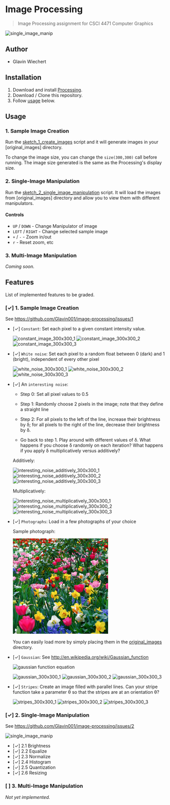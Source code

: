 # Image Processing

> Image Processing assignment for CSCI 4471 Computer Graphics

![single_image_manip](https://cloud.githubusercontent.com/assets/1885333/7149015/f1af58e0-e2de-11e4-82bf-55336948548b.gif)

## Author

- Glavin Wiechert

## Installation

1. Download and install [Processing](https://processing.org/).
2. Download / Clone this repository.
3. Follow [usage](#usage) below.

## Usage

### 1. Sample Image Creation

Run the [sketch_1_create_images]() script and it will generate images in your [original_images] directory.

To change the image size, you can change the `size(300,300)` call before running. The image size generated is the same as the Processing's display size.

### 2. Single-Image Manipulation

Run the [sketch_2_single_image_manipulation]() script.
It will load the images from [original_images] directory and allow you to view them with different manipulators.

#### Controls

- `UP` / `DOWN` - Change Manipulator of image
- `LEFT` / `RIGHT` - Change selected sample image
- `+` / `-` - Zoom in/out
- `r` - Reset zoom, etc

### 3. Multi-Image Manipulation

*Coming soon.*

## Features

List of implemented features to be graded.

### [✓] 1. Sample Image Creation

See https://github.com/Glavin001/image-processing/issues/1

- [✓] `Constant`: Set each pixel to a given constant intensity value.

    ![constant_image_300x300_1](https://cloud.githubusercontent.com/assets/1885333/7014403/d2d93412-dc9a-11e4-8efc-added019aaa8.png)
    ![constant_image_300x300_2](https://cloud.githubusercontent.com/assets/1885333/7014402/d2d8ec3c-dc9a-11e4-8b9a-fa0f8b964c2f.png)
    ![constant_image_300x300_3](https://cloud.githubusercontent.com/assets/1885333/7014404/d2dac32c-dc9a-11e4-9f2b-5934abd6eb1e.png)

- [✓] `White noise`: Set each pixel to a random float between 0 (dark) and 1 (bright), independent of every other pixel

    ![white_noise_300x300_1](https://cloud.githubusercontent.com/assets/1885333/7014417/d2f8e7f8-dc9a-11e4-9d38-0a4f5c951014.png)
    ![white_noise_300x300_2](https://cloud.githubusercontent.com/assets/1885333/7014418/d2fbaede-dc9a-11e4-9dae-80b5df901e1b.png)
    ![white_noise_300x300_3](https://cloud.githubusercontent.com/assets/1885333/7014419/d2fe751a-dc9a-11e4-925d-ea27c580a8fa.png)


- [✓] An `interesting noise`:

    - Step 0: Set all pixel values to 0.5

    - Step 1: Randomly choose 2 pixels in the image; note that they define a straight line

    - Step 2: For all pixels to the left of the line, increase their brightness by δ; for all pixels to the right of the line, decrease their brightness by δ.

    - Go back to step 1.
    Play around with different values of δ. What happens if you choose δ randomly on
    each iteration? What happens if you apply δ multiplicatively versus additively?

    Additively:

    ![interesting_noise_additively_300x300_1](https://cloud.githubusercontent.com/assets/1885333/7014409/d2e7416a-dc9a-11e4-8b3e-740e4427f42f.png)
    ![interesting_noise_additively_300x300_2](https://cloud.githubusercontent.com/assets/1885333/7014408/d2e6e4c2-dc9a-11e4-8ee7-ad898cff4aa1.png)
    ![interesting_noise_additively_300x300_3](https://cloud.githubusercontent.com/assets/1885333/7014410/d2e8f1fe-dc9a-11e4-8e88-0335e34284a6.png)

    Multiplicatively:

    ![interesting_noise_multiplicatively_300x300_1](https://cloud.githubusercontent.com/assets/1885333/7014412/d2ea75c4-dc9a-11e4-8423-b0bc92ddf89d.png)
    ![interesting_noise_multiplicatively_300x300_2](https://cloud.githubusercontent.com/assets/1885333/7014411/d2ea67fa-dc9a-11e4-809a-73d946312d9c.png)
    ![interesting_noise_multiplicatively_300x300_3](https://cloud.githubusercontent.com/assets/1885333/7014413/d2ed6e64-dc9a-11e4-95fe-c34bbfb895a0.png)

- [✓] `Photographs`: Load in a few photographs of your choice

    Sample photograph:

    ![photograph_flowers_300x300_1](original_images/photograph_flowers_300x300_1.png)

    You can easily load more by simply placing them in the [original_images]() directory.

- [✓] `Gaussian`: See http://en.wikipedia.org/wiki/Gaussian_function

    ![gaussian function equation](http://upload.wikimedia.org/math/5/a/4/5a46a2be0dabeefc8a496bb06c268fc2.png)

    ![gaussian_300x300_1](https://cloud.githubusercontent.com/assets/1885333/7014405/d2db125a-dc9a-11e4-9f95-99e88f6c937f.png)
    ![gaussian_300x300_2](https://cloud.githubusercontent.com/assets/1885333/7014406/d2dbde9c-dc9a-11e4-9356-07ac5c417a03.png)
    ![gaussian_300x300_3](https://cloud.githubusercontent.com/assets/1885333/7014407/d2dcee0e-dc9a-11e4-8cf7-dd873add661e.png)

- [✓] `Stripes`: Create an image filled with parallel lines. Can your stripe function take a parameter θ so that the stripes are at an orientation θ?

    ![stripes_300x300_1](https://cloud.githubusercontent.com/assets/1885333/7014414/d2f556ec-dc9a-11e4-9e5e-19fc86914afb.png)
    ![stripes_300x300_2](https://cloud.githubusercontent.com/assets/1885333/7014415/d2f726ca-dc9a-11e4-8b5a-200bad72ddd1.png)
    ![stripes_300x300_3](https://cloud.githubusercontent.com/assets/1885333/7014416/d2f7751c-dc9a-11e4-9ef8-10aa4b376447.png)


### [✓] 2. Single-Image Manipulation

See https://github.com/Glavin001/image-processing/issues/2

![single_image_manip](https://cloud.githubusercontent.com/assets/1885333/7149015/f1af58e0-e2de-11e4-82bf-55336948548b.gif)

- [✓] 2.1 Brightness
- [✓] 2.2 Equalize
- [✓] 2.3 Normalize
- [✓] 2.4 Histogram
- [✓] 2.5 Quantization
- [✓] 2.6 Resizing

### [ ] 3. Multi-Image Manipulation

*Not yet implemented.*

